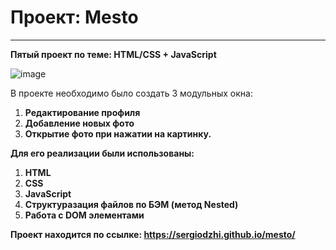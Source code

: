 # Проект: Mesto

---

**Пятый проект по теме: HTML/CSS + JavaScript**

![image](https://user-images.githubusercontent.com/119122301/221227135-fe6d4282-aa5a-47b0-869f-17d45087554a.png)

В проекте необходимо было создать 3 модульных окна:
1. **Редактирование профиля**
2. **Добавление новых фото**
3. **Открытие фото при нажатии на картинку.**


**Для его реализации были использованы:**

1. **HTML**
2. **CSS**
3. **JavaScript**
4. **Структуразация файлов по БЭМ (метод Nested)**
5. **Работа с DOM элементами**


**Проект находится по ссылке: https://sergiodzhi.github.io/mesto/**
